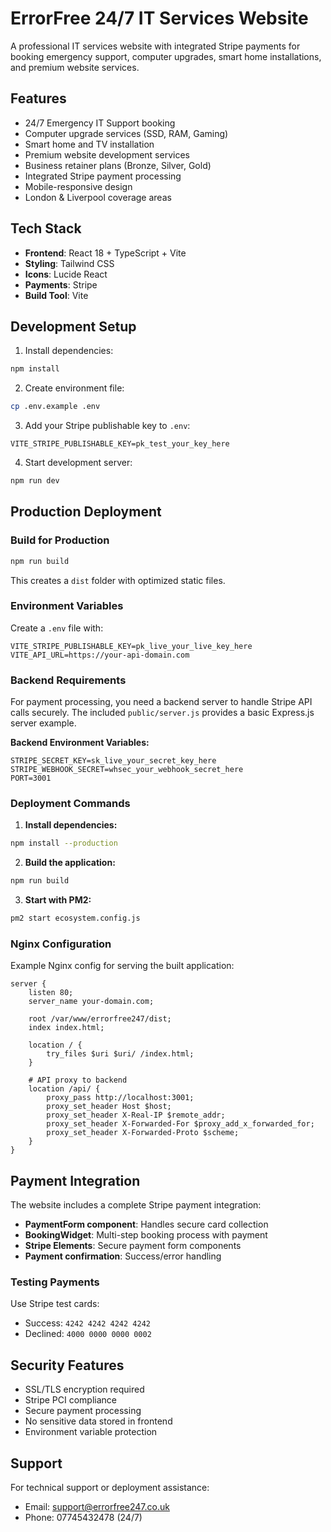 # ErrorFree 24/7 IT Services Website

A professional IT services website with integrated Stripe payments for booking emergency support, computer upgrades, smart home installations, and premium website services.

## Features

- 24/7 Emergency IT Support booking
- Computer upgrade services (SSD, RAM, Gaming)
- Smart home and TV installation
- Premium website development services
- Business retainer plans (Bronze, Silver, Gold)
- Integrated Stripe payment processing
- Mobile-responsive design
- London & Liverpool coverage areas

## Tech Stack

- **Frontend**: React 18 + TypeScript + Vite
- **Styling**: Tailwind CSS
- **Icons**: Lucide React
- **Payments**: Stripe
- **Build Tool**: Vite

## Development Setup

1. Install dependencies:
```bash
npm install
```

2. Create environment file:
```bash
cp .env.example .env
```

3. Add your Stripe publishable key to `.env`:
```
VITE_STRIPE_PUBLISHABLE_KEY=pk_test_your_key_here
```

4. Start development server:
```bash
npm run dev
```

## Production Deployment

### Build for Production

```bash
npm run build
```

This creates a `dist` folder with optimized static files.

### Environment Variables

Create a `.env` file with:

```
VITE_STRIPE_PUBLISHABLE_KEY=pk_live_your_live_key_here
VITE_API_URL=https://your-api-domain.com
```

### Backend Requirements

For payment processing, you need a backend server to handle Stripe API calls securely. The included `public/server.js` provides a basic Express.js server example.

**Backend Environment Variables:**
```
STRIPE_SECRET_KEY=sk_live_your_secret_key_here
STRIPE_WEBHOOK_SECRET=whsec_your_webhook_secret_here
PORT=3001
```

### Deployment Commands

1. **Install dependencies:**
```bash
npm install --production
```

2. **Build the application:**
```bash
npm run build
```

3. **Start with PM2:**
```bash
pm2 start ecosystem.config.js
```

### Nginx Configuration

Example Nginx config for serving the built application:

```nginx
server {
    listen 80;
    server_name your-domain.com;
    
    root /var/www/errorfree247/dist;
    index index.html;
    
    location / {
        try_files $uri $uri/ /index.html;
    }
    
    # API proxy to backend
    location /api/ {
        proxy_pass http://localhost:3001;
        proxy_set_header Host $host;
        proxy_set_header X-Real-IP $remote_addr;
        proxy_set_header X-Forwarded-For $proxy_add_x_forwarded_for;
        proxy_set_header X-Forwarded-Proto $scheme;
    }
}
```

## Payment Integration

The website includes a complete Stripe payment integration:

- **PaymentForm component**: Handles secure card collection
- **BookingWidget**: Multi-step booking process with payment
- **Stripe Elements**: Secure payment form components
- **Payment confirmation**: Success/error handling

### Testing Payments

Use Stripe test cards:
- Success: `4242 4242 4242 4242`
- Declined: `4000 0000 0000 0002`

## Security Features

- SSL/TLS encryption required
- Stripe PCI compliance
- Secure payment processing
- No sensitive data stored in frontend
- Environment variable protection

## Support

For technical support or deployment assistance:
- Email: support@errorfree247.co.uk
- Phone: 07745432478 (24/7)